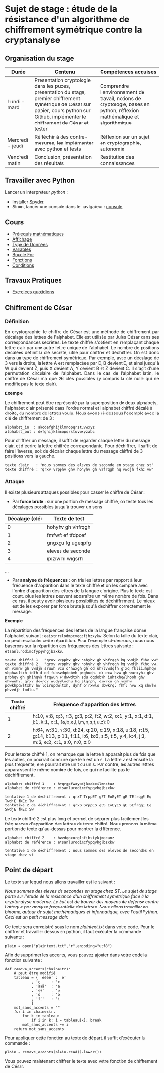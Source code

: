 # Sujet de stage : étude de la résistance d'un algorithme de chiffrement symétrique contre la cryptanalyse

## Organisation du stage

|   Durée       |   Contenu |   Compétences acquises
|---            |---        |--- 
| Lundi - mardi | Présentation cryptologie dans les puces, présentation du stage, premier chiffrement symétrique de César sur papier, cours python sur Github, implémenter le chiffrement de César et tester | Comprendre l'environnement de travail, notions de cryptologie, bases en python, réflexion mathématique et algorithmique | 
| Mercredi - jeudi | Réfléchir à des contre-mesures, les implémenter avec python et tests | Réflexion sur un sujet en cryptographie, autonomie
| Vendredi matin | Conclusion, présentation des résultats | Restitution des connaissances |

## Travailler avec Python

Lancer un interpréteur _python_ :
* Installer [Spyder](https://www.spyder-ide.org/)
* Sinon, lancer une console dans le navigateur : [console](https://pyodide.org/en/stable/console.html)

## Cours

* [Prérequis mathématiques](./prerequismaths.md)
* [Affichage](./affichage.md)
* [Type de Données](./typededonnees.md)
* [Variables](./variables.md)
* [Boucle For](./boucles.md)
* [Fonctions](./fonctions.md)
* [Conditions](./conditions/md)

## Travaux Pratiques

* [Exercices quotidiens](./tp.md)

## Chiffrement de César

### Définition
<p align="justify">
En cryptographie, le chiffre de César est une méthode de chiffrement par décalage des lettres de l'alphabet. Elle est utilisée par Jules César dans ses correspondances secrètes. Le texte chiffré s'obtient en remplaçant chaque lettre clair par une autre lettre unique de l'alphabet. Le nombre de positions décalées définit la clé secrète, utile pour chiffrer et déchiffrer. On est donc dans un type de chiffrement symétrique. Par exemple, avec un décalage de 3 vers la droite, la lettre A est remplacéee par D, B devient E, et ainsi jusqu'à W qui devient Z, puis X devient A, Y devient B et Z devient C. Il s'agit d'une permutation circulaire de l'alphabet. Dans le cas de l'alphabet latin, le chiffre de César n'a que 26 clés possibles (y compris la clé nulle qui ne modifie pas le texte clair). 

**Exemple**

Le chiffrement peut être représenté par la superposition de deux alphabets, l'alphabet clair présenté dans l'ordre normal et l'alphabet chiffré décalé à droite, du nombre de lettres voulu. Nous avons ci-dessous l'exemple avec la clé de chiffrement de 3 :

```
alphabet_in  : abcdefghijklmnopqrstuvwxyz
alphabet_out : defghijklmnopqrstuvwxyzabc
```

Pour chiffrer un message, il suffit de regarder chaque lettre du message clair, et d'écrire la lettre chiffrée correspondante. Pour déchiffrer, il suffit de faire l'inverse, soit de décaler chaque lettre du message chiffré de 3 positions vers la gauche.

```
texte clair   : "nous sommes des eleves de seconde en stage chez st"
texte chiffré : "qrxv vrpphv ghv hohyhv gh vhfrqgh hq vwdjh fkhc vw"
```

### Attaque

Il existe plusieurs attaques possibles pour casser le chiffre de César : 

* Par **force brute** : sur une portion de message chiffré, on teste tous les décalages possibles jusqu'à trouver un sens

|   Décalage (clé)      |   Texte de test |
|---                    |---        
| 0 | hohyhv gh vhfrqgh |
| 1 | fmfwft ef tfdpoef |
| 2 | gngxgu fg ugeqpfg |
| 3 | eleves de seconde |
| 4 | ipiziw hi wigsrhi |
...

* Par **analyse de fréquences** : on trie les lettres par rapport à leur fréquence d'apparition dans le texte chiffré et on les compare avec l'ordre d'apparition des lettres de la langue d'origine. Plus le texte est court, plus les lettres peuvent apparaître un même nombre de fois. Dans ce cas, il peut y avoir plusieurs possibilités de déchiffrement. Le mieux est de les explorer par force brute jusqu'à déchiffrer correctement le message.

**Exemple**

La répartition des fréquences des lettres de la langue française donne l'alphabet suivant : ```eaistnrulodmpcvqgbfjhzxykw```. Selon la taille du texte clair, on peut recalculer cette répartition. Pour l'exemple ci-dessous, nous nous baserons sur la répartition des fréquences des lettres suivante : ```etsanlurodimcfypqvhgjbzxkw```.

```
texte chiffré 1 : "qrxv vrpphv ghv hohyhv gh vhfrqgh hq vwdjh fkhc vw"
texte chiffré 2 : "qrxv vrpphv ghv hohyhv gh vhfrqgh hq vwdjh fkhc vw. oh vxmhw gh vwdjh sruwh vxu o'hwxgh gh od uhvlvwdqfh g'xq fkliiuhphqw vbphwultxh idfh d od fubswdqdobvh prghuqh. oh exw hvw gh wurxyhu ghv prbhqv gh ghihqvh frqwuh o'dwwdtxh sdu dqdobvh iuhtxhqwlhooh ghv ohwwuhv. qrxv doorqv wudydloohu hq elqrph, dxwrxu gh vxmhw pdwkhpdwltxhv hw lqirupdwltxh, dyhf o'rxwlo sbwkrq. fhfl hvw xq shwlw phvvdjh fodlu."
```

|   Texte chiffré      |   Fréquence d'apparition des lettres |
|---                   |---        
| 1 | h:10, v:8, q:3, r:3, g:3, p:2, f:2, w:2, o:1, y:1, x:1, d:1, j:1, k:1, c:1, {a,b,e,i,l,m,n,s,t,u,z}:0 |
| 2 | h:64, w:31, v:30, d:24, q:20, o:19, x:18, u:18, r:15, g:14, l:13, p:11, f:11, i:6, b:6, s:5, t:5, y:4, k:4, j:3, m:2, e:2, c:1, a:0, n:0, z:0 |

Pour le texte chiffré 1, on remarque que la lettre h apparaît plus de fois que les autres, on pourrait conclure que le h est un e. La lettre v est ensuite la plus fréquente, elle pourrait être un t ou un s. Par contre, les autres lettres apparaissent le même nombre de fois, ce qui ne facilite pas le déchiffrement. 

```
alphabet chiffré 1    : hvqrgpfwoyxdjkcabeilmnstuz
alphabet de référence : etsanlurodimcfypqvhgjbzxkw

tentative 1 de déchiffrement : qrxT TrppET gET EoEyET gE TEfrqgE Eq TwdjE fkEc Tw
tentative 2 de déchiffrement : qrxS SrppES gES EoEyES gE SEfrqgE Eq SwdjE fkEc Sw
```

Le texte chiffré 2 est plus long et permet de séparer plus facilement les fréquences d'apparition des lettres du texte chiffré. Nous prenons la même portion de texte qu'au-dessus pour montrer la différence. 

```
alphabet chiffré 2    : hwvdqoxurglpfibstykjmecanz
alphabet de référence : etsanlurodimcfypqvhgjbzxkw

tentative 1 de déchiffrement : nous sommes des eleves de secondes en stage chez st
```

## Point de départ

Le texte sur lequel nous allons travailler est le suivant :

_Nous sommes des eleves de secondes en stage chez ST. Le sujet de stage porte sur l'etude de la resistance d'un chiffrement symetrique face à la cryptanalyse moderne. Le but est de trouver des moyens de defense contre l'attaque par analyse frequentielle des lettres. Nous allons travailler en binome, autour de sujet mathématiques et informatique, avec l'outil Python. Ceci est un petit message clair._

Ce texte sera enregistré sous le nom _plaintext.txt_ dans votre code. Pour le chiffrer et travailler dessus en python, il faut exécuter la commande suivante : 

```
plain = open("plaintext.txt","r",encoding="utf8")
```

Afin de supprimer les accents, vous pouvez ajouter dans votre code la fonction suivante : 

```
def remove_accents(chainestr):
    # peut être modifié
    tableau = { 'éèêẽ' : 'e'
            , 'ç'    : 'c'
            , 'àâã'  : 'a'
            , 'ùû'   : 'u'
            , 'ô'    : 'o'
            , 'îï'   : 'i'
            }
    mot_sans_accents = ""
    for i in chainestr:
        for k in tableau:
            if i in k: i = tableau[k]; break
        mot_sans_accents += i
    return mot_sans_accents
```

Pour appliquer cette fonction au texte de départ, il suffit d'exécuter la commande :

```
plain = remove_accents(plain.read().lower())
```

Vous pouvez maintenant chiffrer le texte avec votre fonction de chiffrement de César. 



</p>
